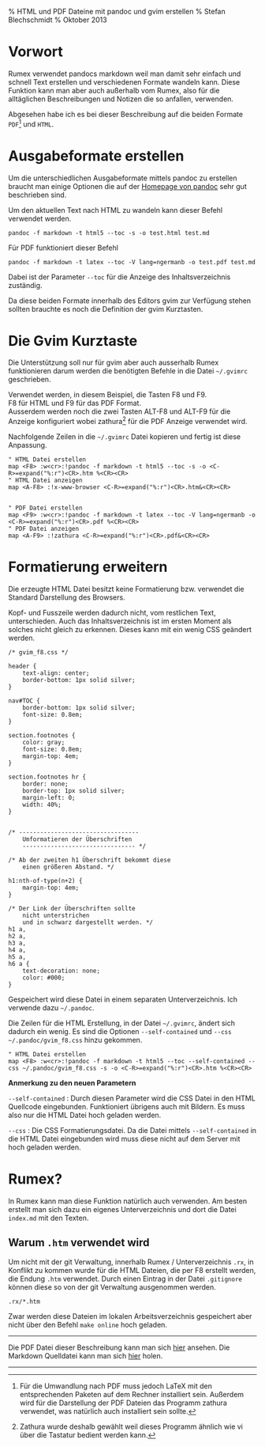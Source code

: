 % HTML und PDF Dateine mit pandoc und gvim erstellen
% Stefan Blechschmidt
% Oktober 2013




Vorwort
=======

Rumex verwendet pandocs markdown weil man damit sehr einfach und schnell Text erstellen 
und verschiedenen Formate wandeln kann.
Diese Funktion kann man aber auch außerhalb vom Rumex,
also für die alltäglichen Beschreibungen und Notizen die
so anfallen, verwenden.

Abgesehen habe ich es bei dieser Beschreibung auf die beiden 
Formate `PDF`[^latex] und `HTML`.

[^latex]: Für die Umwandlung nach PDF muss jedoch LaTeX mit den 
entsprechenden Paketen auf dem Rechner installiert sein.
Außerdem wird für die Darstellung der PDF Dateien das Programm zathura verwendet, was natürlich auch installiert sein sollte. 



Ausgabeformate erstellen
========================

Um die unterschiedlichen Ausgabeformate mittels pandoc
zu erstellen braucht man einige Optionen die auf der 
[Homepage von pandoc](http://johnmacfarlane.net/pandoc/README.html) 
sehr gut beschrieben sind.

Um den aktuellen Text nach HTML zu wandeln kann dieser Befehl verwendet
werden.

	pandoc -f markdown -t html5 --toc -s -o test.html test.md

Für PDF funktioniert dieser Befehl

	pandoc -f markdown -t latex --toc -V lang=ngermanb -o test.pdf test.md

Dabei ist der Parameter `--toc` für die Anzeige des Inhaltsverzeichnis zuständig.


Da diese beiden Formate innerhalb des Editors gvim
zur Verfügung stehen sollten brauchte es noch die 
Definition der gvim Kurztasten.




Die Gvim Kurztaste
===================

Die Unterstützung soll nur für gvim aber auch ausserhalb
Rumex funktionieren darum werden die benötigten 
Befehle in die Datei `~/.gvimrc` geschrieben.

Verwendet werden, in diesem Beispiel, die Tasten F8 und F9.\
F8 für HTML und F9 für das PDF Format.\
Ausserdem werden noch die zwei Tasten ALT-F8 und ALT-F9 für die Anzeige 
konfiguriert wobei zathura[^zathura] für die PDF Anzeige verwendet wird.

[^zathura]: Zathura wurde deshalb gewählt weil dieses Programm ähnlich 
wie vi über die Tastatur bedient werden kann.

Nachfolgende Zeilen in die `~/.gvimrc` Datei kopieren und fertig ist diese Anpassung.

~~~
" HTML Datei erstellen
map <F8> :w<cr>:!pandoc -f markdown -t html5 --toc -s -o <C-R>=expand("%:r")<CR>.htm %<CR><CR>
" HTML Datei anzeigen
map <A-F8> :!x-www-browser <C-R>=expand("%:r")<CR>.htm&<CR><CR>


" PDF Datei erstellen
map <F9> :w<cr>:!pandoc -f markdown -t latex --toc -V lang=ngermanb -o <C-R>=expand("%:r")<CR>.pdf %<CR><CR>
" PDF Datei anzeigen
map <A-F9> :!zathura <C-R>=expand("%:r")<CR>.pdf&<CR><CR>
~~~



Formatierung erweitern
======================

Die erzeugte HTML Datei besitzt keine Formatierung bzw.
verwendet die Standard Darstellung des Browsers.

Kopf- und Fusszeile werden dadurch nicht, vom restlichen Text, unterschieden.
Auch das Inhaltsverzeichnis ist im ersten Moment als solches nicht 
gleich zu erkennen.
Dieses kann mit ein wenig CSS geändert werden.

~~~{.css}
/* gvim_f8.css */

header {
	text-align: center;
	border-bottom: 1px solid silver;
}

nav#TOC {
	border-bottom: 1px solid silver;
	font-size: 0.8em;
} 

section.footnotes {
	color: gray;
	font-size: 0.8em;
	margin-top: 4em;
}

section.footnotes hr {
	border: none;
	border-top: 1px solid silver;
	margin-left: 0;
	width: 40%;
}


/* ----------------------------------
	Umformatieren der Überschriften 
	-------------------------------- */

/* Ab der zweiten h1 Überschrift bekommt diese
	einen größeren Abstand. */

h1:nth-of-type(n+2) {
    margin-top: 4em;
}

/* Der Link der Überschriften sollte 
	nicht unterstrichen 
	und in schwarz dargestellt werden. */
h1 a,
h2 a,
h3 a,
h4 a,
h5 a,
h6 a {
    text-decoration: none;
	color: #000;
}
~~~

Gespeichert wird diese Datei in einem separaten Unterverzeichnis.
Ich verwende dazu `~/.pandoc`.

Die Zeilen für die HTML Erstellung, in der Datei `~/.gvimrc`, ändert sich dadurch ein wenig.
Es sind die Optionen `--self-contained` und `--css ~/.pandoc/gvim_f8.css` hinzu gekommen.

	" HTML Datei erstellen
	map <F8> :w<cr>:!pandoc -f markdown -t html5 --toc --self-contained --css ~/.pandoc/gvim_f8.css -s -o <C-R>=expand("%:r")<CR>.htm %<CR><CR>

**Anmerkung zu den neuen Parametern**

`--self-contained`
:	Durch diesen Parameter wird die CSS Datei in den HTML Quellcode
	eingebunden. Funktioniert übrigens auch mit Bildern.
	Es muss also nur die HTML Datei hoch geladen werden.

`--css`
:	Die CSS Formatierungsdatei. Da die Datei mittels `--self-contained`
	in die HTML Datei eingebunden wird muss diese nicht auf 
	dem Server mit hoch geladen werden.


Rumex?
======

In Rumex kann man diese Funktion natürlich auch verwenden.
Am besten erstellt man sich dazu ein eigenes Unterverzeichnis und
dort die Datei `index.md` mit den Texten.


Warum `.htm` verwendet wird
---------------------------

Um nicht mit der git Verwaltung, innerhalb Rumex / Unterverzeichnis 
`.rx`, in Konflikt zu kommen wurde für die HTML Dateien,
die per F8 erstellt werden, 
die Endung `.htm` verwendet.
Durch einen Eintrag in der Datei `.gitignore` können diese
so von der git Verwaltung ausgenommen werden.

	.rx/*.htm

Zwar werden diese Dateien im lokalen Arbeitsverzeichnis gespeichert
aber nicht über den Befehl `make online` hoch geladen.


----

Die PDF Datei dieser Beschreibung kann man sich [hier](index.pdf) ansehen.
Die Markdown Quelldatei kann man sich [hier](index.md) holen.

----




